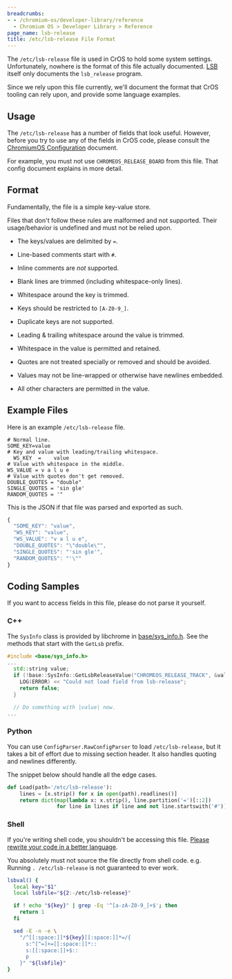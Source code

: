 ```yaml
---
breadcrumbs:
- - /chromium-os/developer-library/reference
  - Chromium OS > Developer Library > Reference
page_name: lsb-release
title: /etc/lsb-release File Format
---
```


The `/etc/lsb-release` file is used in CrOS to hold some system settings.
Unfortunately, nowhere is the format of this file actually documented.
[LSB] itself only documents the `lsb_release` program.

Since we rely upon this file currently, we'll document the format that
CrOS tooling can rely upon, and provide some language examples.

## Usage

The `/etc/lsb-release` has a number of fields that look useful.
However, before you try to use any of the fields in CrOS code, please consult
the [ChromiumOS Configuration](./os_config.md#LSB) document.

For example, you must not use `CHROMEOS_RELEASE_BOARD` from this file.
That config document explains in more detail.

## Format

Fundamentally, the file is a simple key-value store.

Files that don't follow these rules are malformed and not supported.
Their usage/behavior is undefined and must not be relied upon.

* The keys/values are delimited by `=`.

* Line-based comments start with `#`.
* Inline comments are *not* supported.
* Blank lines are trimmed (including whitespace-only lines).

* Whitespace around the key is trimmed.
* Keys should be restricted to `[A-Z0-9_]`.
* Duplicate keys are not supported.

* Leading & trailing whitespace around the value is trimmed.
* Whitespace in the value is permitted and retained.
* Quotes are not treated specially or removed and should be avoided.
* Values may not be line-wrapped or otherwise have newlines embedded.
* All other characters are permitted in the value.

## Example Files

Here is an example `/etc/lsb-release` file.

```
# Normal line.
SOME_KEY=value
# Key and value with leading/trailing whitespace.
  WS_KEY  =    value
# Value with whitespace in the middle.
WS_VALUE = v a l u e
# Value with quotes don't get removed.
DOUBLE_QUOTES = "double"
SINGLE_QUOTES = 'sin gle'
RANDOM_QUOTES = '"
```

This is the JSON if that file was parsed and exported as such.

```js
{
  "SOME_KEY": "value",
  "WS_KEY": "value",
  "WS_VALUE": "v a l u e",
  "DOUBLE_QUOTES": "\"double\"",
  "SINGLE_QUOTES": "'sin gle'",
  "RANDOM_QUOTES": "'\""
}
```

## Coding Samples

If you want to access fields in this file, please do not parse it yourself.

### C++

The `SysInfo` class is provided by libchrome in [base/sys_info.h].
See the methods that start with the `GetLsb` prefix.

[base/sys_info.h]: https://chromium.googlesource.com/chromium/src/+/HEAD/base/system/sys_info.h

```cpp
#include <base/sys_info.h>
...
  std::string value;
  if (!base::SysInfo::GetLsbReleaseValue("CHROMEOS_RELEASE_TRACK", &value)) {
    LOG(ERROR) << "Could not load field from lsb-release";
    return false;
  }

  // Do something with |value| now.
...
```

### Python

You can use `ConfigParser.RawConfigParser` to load `/etc/lsb-release`, but it
takes a bit of effort due to missing section header.
It also handles quoting and newlines differently.

The snippet below should handle all the edge cases.

```py
def Load(path='/etc/lsb-release'):
    lines = [x.strip() for x in open(path).readlines()]
    return dict(map(lambda x: x.strip(), line.partition('=')[::2])
                for line in lines if line and not line.startswith('#'))
```

### Shell

If you're writing shell code, you shouldn't be accessing this file.
[Please rewrite your code in a better language][rewrite-shell].

You absolutely must not source the file directly from shell code.
e.g. Running `. /etc/lsb-release` is not guaranteed to ever work.

```sh
lsbval() {
  local key="$1"
  local lsbfile="${2:-/etc/lsb-release}"

  if ! echo "${key}" | grep -Eq '^[a-zA-Z0-9_]+$'; then
    return 1
  fi

  sed -E -n -e \
    "/^[[:space:]]*${key}[[:space:]]*=/{
      s:^[^=]+=[[:space:]]*::
      s:[[:space:]]+$::
      p
    }" "${lsbfile}"
}
```

[LSB]: http://refspecs.linuxbase.org/lsb.shtml
[rewrite-shell]: /chromium-os/developer-library/guides/development/development-basics/#shell
